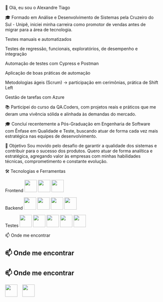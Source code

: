 👋 Olá, eu sou o Alexandre Tiago

🎓 Formado em Análise e Desenvolvimento de Sistemas pela Cruzeiro do Sul - Unipê, iniciei minha carreira como promotor de vendas antes de migrar para a área de tecnologia.

Testes manuais e automatizados

Testes de regressão, funcionais, exploratórios, de desempenho e integração

Automação de testes com Cypress e Postman

Aplicação de boas práticas de automação

Metodologias ágeis (Scrum) → participação em cerimônias, prática de Shift Left

Gestão de tarefas com Azure

📚 Participei do curso da QA.Coders, com projetos reais e práticos que me deram uma vivência sólida e alinhada às demandas do mercado.

🎓 Concluí recentemente a Pós-Graduação em Engenharia de Software com Ênfase em Qualidade e Teste, buscando atuar de forma cada vez mais estratégica nas equipes de desenvolvimento.

🚀 Objetivo
Sou movido pelo desafio de garantir a qualidade dos sistemas e contribuir para o sucesso dos produtos. Quero atuar de forma analítica e estratégica, agregando valor às empresas com minhas habilidades técnicas, comprometimento e constante evolução.

🛠️ Tecnologias e Ferramentas

Frontend
<img src="https://cdn.jsdelivr.net/gh/devicons/devicon/icons/html5/html5-original.svg" width="40" height="40"/>
<img src="https://cdn.jsdelivr.net/gh/devicons/devicon/icons/css3/css3-original.svg" width="40" height="40"/>
<img src="https://cdn.jsdelivr.net/gh/devicons/devicon/icons/javascript/javascript-original.svg" width="40" height="40"/>

Backend
<img src="https://cdn.jsdelivr.net/gh/devicons/devicon/icons/nodejs/nodejs-original.svg" width="40" height="40"/>
<img src="https://cdn.jsdelivr.net/gh/devicons/devicon/icons/php/php-original.svg" width="40" height="40"/>
<img src="https://cdn.jsdelivr.net/gh/devicons/devicon/icons/java/java-original.svg" width="40" height="40"/>
<img src="https://cdn.jsdelivr.net/gh/devicons/devicon/icons/postgresql/postgresql-original.svg" width="40" height="40"/>

Testes
<img src="https://raw.githubusercontent.com/simple-icons/simple-icons/develop/icons/cypress.svg" width="40" height="40"/>
<img src="https://www.vectorlogo.zone/logos/getpostman/getpostman-icon.svg" width="40" height="40"/>
<img src="https://raw.githubusercontent.com/simple-icons/simple-icons/develop/icons/robotframework.svg" width="40" height="40"/>
<img src="https://playwright.dev/img/playwright-logo.svg" width="40" height="40"/>
<img src="https://junit.org/junit5/assets/img/junit5-logo.png" width="40" height="40"/>

📫 Onde me encontrar
## 📫 Onde me encontrar  

## 📫 Onde me encontrar  

[<img src="https://cdn.jsdelivr.net/gh/devicons/devicon/icons/linkedin/linkedin-original.svg" width="40" height="40"/>](https://www.linkedin.com/in/alexandre-tiago-2a212b26a/) &nbsp;&nbsp; [<img src="https://cdn.jsdelivr.net/gh/devicons/devicon/icons/github/github-original.svg" width="40" height="40"/>](https://github.com/Tiagosousabjj)


